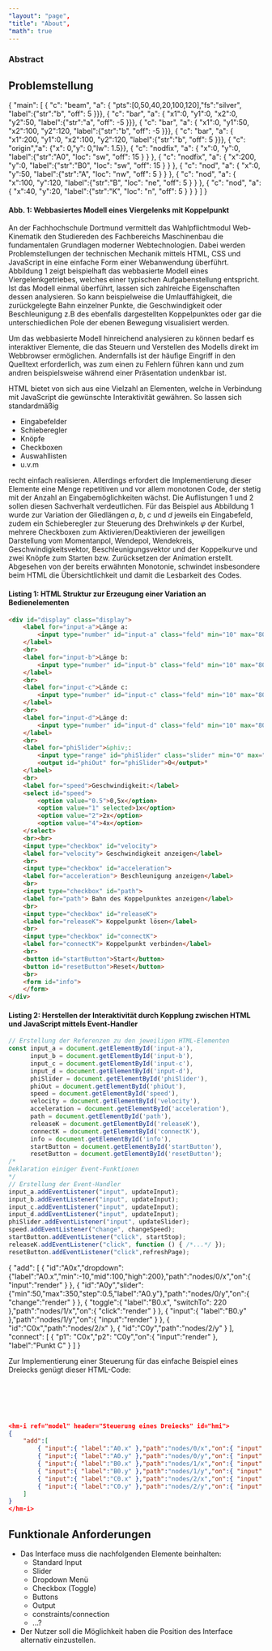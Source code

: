 ```yaml
---
"layout": "page",
"title": "About",
"math": true
---
```


### Abstract

## Problemstellung

<aside>
<g-2 width="250" height="200" x0="30" y0="50" cartesian>
{ 
"main": [
    { "c": "beam", "a": { "pts":[0,50,40,20,100,120],"fs":"silver", "label":{"str":"b", "off": 5 }}},
    { "c": "bar", "a": { "x1":0, "y1":0, "x2":0, "y2":50, "label":{"str":"a", "off": -5 }}},
    { "c": "bar", "a": { "x1":0, "y1":50, "x2":100, "y2":120, "label":{"str":"b", "off": -5 }}},
    { "c": "bar", "a": { "x1":200, "y1":0, "x2":100, "y2":120, "label":{"str":"b", "off": 5 }}},
    { "c": "origin","a": {"x": 0,"y": 0,"lw": 1.5}},
    { "c": "nodfix", "a": { "x":0, "y":0, "label":{"str":"A0", "loc": "sw", "off": 15 } } },
    { "c": "nodfix", "a": { "x":200, "y":0, "label":{"str":"B0", "loc": "sw", "off": 15 } } },
    { "c": "nod", "a": { "x":0, "y":50, "label":{"str":"A", "loc": "nw", "off": 5 } } },
    { "c": "nod", "a": { "x":100, "y":120, "label":{"str":"B", "loc": "ne", "off": 5 } } },
    { "c": "nod", "a": { "x":40, "y":20, "label":{"str":"K", "loc": "n", "off": 5 } } }
]
}
</g-2>
<h4>Abb. 1: Webbasiertes Modell eines Viergelenks mit Koppelpunkt</h4>
</aside>

An der Fachhochschule Dortmund vermittelt das Wahlpflichtmodul Web-Kinematik den Studiereden des Fachbereichs Maschinenbau die fundamentalen Grundlagen moderner Webtechnologien. Dabei werden Problemstellungen der technischen Mechanik mittels HTML, CSS und JavaScript in eine einfache Form einer Webanwendung überführt. Abbildung 1 zeigt beispielhaft das webbasierte Modell eines Viergelenkgetriebes, welches einer typischen Aufgabenstellung entspricht. Ist das Modell einmal überführt, lassen sich zahlreiche Eigenschaften dessen analysieren. So kann beispielweise die Umlauffähigkeit, die zurückgelegte Bahn einzelner Punkte, die Geschwindigkeit oder Beschleunigung z.B des ebenfalls dargestellten Koppelpunktes oder gar die unterschiedlichen Pole der ebenen Bewegung visualisiert werden.

Um das webbasierte Modell hinreichend analysieren zu können bedarf es interaktiver Elemente, die das Steuern und Verstellen des Modells direkt im Webbrowser ermöglichen. Andernfalls ist der häufige Eingriff in den Quelltext erforderlich, was zum einen zu Fehlern führen kann und zum andren beispielsweise während einer Präsentation undenkbar ist.

HTML bietet von sich aus eine Vielzahl an Elementen, welche in Verbindung mit JavaScript die gewünschte Interaktivität gewähren. So lassen sich standardmäßig 

* Eingabefelder
* Schieberegler
* Knöpfe
* Checkboxen
* Auswahllisten
* u.v.m

recht einfach realisieren. Allerdings erfordert die Implementierung dieser Elemente eine Menge repetitiven und vor allem monotonen Code, der stetig mit der Anzahl an Eingabemöglichkeiten wächst. Die Auflistungen 1 und 2 sollen diesen Sachverhalt verdeutlichen. Für das Beispiel aus Abbildung 1 wurde zur Variation der Gliedlängen $a$, $b$, $c$ und $d$ jeweils ein Eingabefeld, zudem ein Schieberegler zur Steuerung des Drehwinkels $\varphi$ der Kurbel, mehrere Checkboxen zum Aktivieren/Deaktivieren der jeweiligen Darstellung vom Momentanpol, Wendepol, Wendekreis, Geschwindigkeitsvektor, Beschleunigungsvektor und der Koppelkurve und zwei Knöpfe zum Starten bzw. Zurücksetzen der Animation erstellt. Abgesehen von der bereits erwähnten Monotonie, schwindet insbesondere beim HTML die Übersichtlichkeit und damit die Lesbarkeit des Codes.

#### Listing 1: HTML Struktur zur Erzeugung einer Variation an Bedienelementen

```HTML
<div id="display" class="display">
    <label for="input-a">Länge a:
        <input type="number" id="input-a" class="feld" min="10" max="800" step="1" value="">mm
    </label>
    <br>
    <label for="input-b">Länge b:
        <input type="number" id="input-b" class="feld" min="10" max="800" step="1" value="">mm
    </label>
    <br>
    <label for="input-c">Lände c:
        <input type="number" id="input-c" class="feld" min="10" max="800" step="1" value="">mm
    </label>
    <br>
    <label for="input-d">Länge d:
        <input type="number" id="input-d" class="feld" min="10" max="800" step="1" value="">mm
    </label>
    <br>
    <label for="phiSlider">&phiv;:
        <input type="range" id="phiSlider" class="slider" min="0" max="360">
        <output id="phiOut" for="phiSlider">0</output>°
    </label>
    <br>
    <label for="speed">Geschwindigkeit:</label>
    <select id="speed">
        <option value="0.5">0,5x</option>
        <option value="1" selected>1x</option>
        <option value="2">2x</option>
        <option value="4">4x</option>
    </select>
    <br><br>
    <input type="checkbox" id="velocity">
    <label for="velocity"> Geschwindigkeit anzeigen</label>
    <br>
    <input type="checkbox" id="acceleration">
    <label for="acceleration"> Beschleunigung anzeigen</label>
    <br>
    <input type="checkbox" id="path">
    <label for="path"> Bahn des Koppelpunktes anzeigen</label>
    <br>
    <input type="checkbox" id="releaseK">
    <label for="releaseK"> Koppelpunkt lösen</label>
    <br>
    <input type="checkbox" id="connectK">
    <label for="connectK"> Koppelpunkt verbinden</label>
    <br>
    <button id="startButton">Start</button>
    <button id="resetButton">Reset</button>
    <br>
    <form id="info">
    </form>   
</div>
```

#### Listing 2: Herstellen der Interaktivität durch Kopplung zwischen HTML und JavaScript mittels Event-Handler

```JavaScript
// Erstellung der Referenzen zu den jeweiligen HTML-Elementen
const input_a = document.getElementById('input-a'),
      input_b = document.getElementById('input-b'),
      input_c = document.getElementById('input-c'),
      input_d = document.getElementById('input-d'),
      phiSlider = document.getElementById('phiSlider'),
      phiOut = document.getElementById('phiOut'),
      speed = document.getElementById('speed'),
      velocity = document.getElementById('velocity'),
      acceleration = document.getElementById('acceleration'),
      path = document.getElementById('path'),
      releaseK = document.getElementById('releaseK'),
      connectK = document.getElementById('connectK'),
      info = document.getElementById('info'),
      startButton = document.getElementById('startButton'),
      resetButton = document.getElementById('resetButton');
/*
Deklaration einiger Event-Funktionen
*/
// Erstellung der Event-Handler
input_a.addEventListener("input", updateInput);
input_b.addEventListener("input", updateInput);
input_c.addEventListener("input", updateInput);
input_d.addEventListener("input", updateInput);
phiSlider.addEventListener("input", updateSlider);
speed.addEventListener("change", changeSpeed);
startButton.addEventListener("click", startStop);
releaseK.addEventListener("click", function () { /*...*/ });
resetButton.addEventListener("click",refreshPage);
```

<!--

## Einleitung

Als Human-Machine Interface (Abkürzung HMI) wird im allgemeinen Sprachgebrauch eine Benutzerschnittstelle eines meist komplexen Systems verstanden, mit dem ein Mensch interagieren kann. Ein alltägliches Beispiel stellt das Lenkrad zur Steuerung eines Autos dar. Während dieses Beispiel ... befasst sich diese Studienarbeit mit der Programmierung einer JavaScript micro library (zu deutsch Mikrobibliothek)

--->

<canvas id="cv" width="350" height="250"></canvas>

<script>
    const ctx = document.getElementById("cv").getContext("2d");
    var model = {
        "nodes": [
            { "id": "A0", "x": 75, "y": 50 },
            { "id": "B0", "x": 150, "y": 200 },
            { "id": "C0", "x": 250, "y": 10 }
        ],
        "constraints": [
        { "id": "a", "p1": "A0", "p2": "B0" }, 
        { "id": "b", "p1": "B0", "p2": "C0" }, 
        { "id": "c", "p1": "C0", "p2": "A0" }
        ]
    };
    mec.model.extend(model);
    model.init();
    function render() {
        const g = g2().del().clr().view({ cartesian: true });
        model.draw(g);
        g.exe(ctx);
    return g;
    }
    render()


</script>

<hm-i ref="model" header="Steuerung eines Dreiecks" id="hmi">
{
    "add": [
        { "id":"A0x","dropdown":{"label":"A0.x","min":-10,"mid":100,"high":200},"path":"nodes/0/x","on":{ "input":"render" } }, 
        { "id":"A0y","slider":{"min":50,"max":350,"step":0.5,"label":"A0.y"},"path":"nodes/0/y","on":{ "change":"render" } }, 
        { "toggle":{ "label":"B0.x", "switchTo": 220 },"path":"nodes/1/x","on":{ "click":"render" } }, 
        { "input":{ "label":"B0.y" },"path":"nodes/1/y","on":{ "input":"render" } }, 
        { "id":"C0x","path":"nodes/2/x" }, 
        { "id":"C0y","path":"nodes/2/y" } 
        ],
    "connect": [
        { "p1": "C0x","p2": "C0y","on":{ "input":"render" }, "label":"Punkt C" }
    ]
}
</hm-i>

Zur Implementierung einer Steuerung für das einfache Beispiel eines Dreiecks genügt dieser HTML-Code:

<br><br><br><br>

```JSON
<hm-i ref="model" header="Steuerung eines Dreiecks" id="hmi">
{
    "add":[
        { "input":{ "label":"A0.x" },"path":"nodes/0/x","on":{ "input":"render" } },
        { "input":{ "label":"A0.y" },"path":"nodes/0/y","on":{ "input":"render" } },
        { "input":{ "label":"B0.x" },"path":"nodes/1/x","on":{ "input":"render" } },
        { "input":{ "label":"B0.y" },"path":"nodes/1/y","on":{ "input":"render" } },
        { "input":{ "label":"C0.x" },"path":"nodes/2/x","on":{ "input":"render" } },
        { "input":{ "label":"C0.y" },"path":"nodes/2/y","on":{ "input":"render" } }
    ]
}
</hm-i>
```

## Funktionale Anforderungen

* Das Interface muss die nachfolgenden Elemente beinhalten:
    * Standard Input
    * Slider
    * Dropdown Menü
    * Checkbox (Toggle)
    * Buttons
    * Output
    * constraints/connection
    * ...?
* Der Nutzer soll die Möglichkeit haben die Position des Interface alternativ einzustellen.